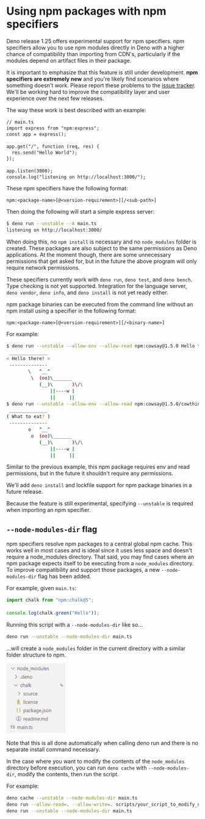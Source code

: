 # Using npm packages with npm specifiers

Deno release 1.25 offers experimental support for npm specifiers. npm specifiers
allow you to use npm modules directly in Deno with a higher chance of
compatibility than importing from CDN's, particularly if the modules depend on
artifact files in their package.

It is important to emphasize that this feature is still under development. **npm
specifiers are extremely new** and you're likely find scenarios where something
doesn't work. Please report these problems to the
[issue tracker](https://github.com/denoland/deno/issues). We'll be working hard
to improve the compatibility layer and user experience over the next few
releases.

The way these work is best described with an example:

```ts, ignore
// main.ts
import express from "npm:express";
const app = express();

app.get("/", function (req, res) {
  res.send("Hello World");
});

app.listen(3000);
console.log("listening on http://localhost:3000/");
```

These npm specifiers have the following format:

```ts, ignore
npm:<package-name>[@<version-requirement>][/<sub-path>]
```

Then doing the following will start a simple express server:

```sh
$ deno run --unstable --A main.ts
listening on http://localhost:3000/
```

When doing this, no `npm install` is necessary and no `node_modules` folder is
created. These packages are also subject to the same permissions as Deno
applications. At the moment though, there are some unnecessary permissions that
get asked for, but in the future the above program will only require network
permissions.

These specifiers currently work with `deno run`, `deno test`, and `deno bench`.
Type checking is not yet supported. Integration for the language server,
`deno vendor`, `deno info`, and `deno install` is not yet ready either.

npm package binaries can be executed from the command line without an npm
install using a specifier in the following format:

```ts, ignore
npm:<package-name>[@<version-requirement>][/<binary-name>]
```

For example:

```sh
$ deno run --unstable --allow-env --allow-read npm:cowsay@1.5.0 Hello there!
 ______________
< Hello there! >
 --------------
        \   ^__^
         \  (oo)\_______
            (__)\       )\/\
                ||----w |
                ||     ||
$ deno run --unstable --allow-env --allow-read npm:cowsay@1.5.0/cowthink What to eat?
 ______________
( What to eat? )
 --------------
        o   ^__^
         o  (oo)\_______
            (__)\       )\/\
                ||----w |
                ||     ||
```

Similar to the previous example, this npm package requires env and read
permissions, but in the future it shouldn't require any permissions.

We'll add `deno install` and lockfile support for npm package binaries in a
future release.

Because the feature is still experimental, specifying `--unstable` is required
when importing an npm specifier.

## `--node-modules-dir` flag

npm specifiers resolve npm packages to a central global npm cache. This works well in most cases and is ideal since it uses less space and doesn't require a node_modules directory. That said, you may find cases where an npm package expects itself to be executing from a `node_modules` directory. To improve compatibility and support those packages, a new `--node-modules-dir` flag has been added.

For example, given `main.ts`:

```ts
import chalk from "npm:chalk@5";

console.log(chalk.green("Hello"));
```

Running this script with a `--node-modules-dir` like so...

```sh
deno run --unstable --node-modules-dir main.ts
```

...will create a `node_modules` folder in the current directory with a similar folder structure to npm.

![](../images/node_modules_dir.png)

Note that this is all done automatically when calling deno run and there is no separate install command necessary.

In the case where you want to modify the contents of the `node_modules` directory before execution, you can run `deno cache` with `--node-modules-dir`, modify the contents, then run the script. 

For example:

```sh
deno cache --unstable --node-modules-dir main.ts
deno run --allow-read=. --allow-write=. scripts/your_script_to_modify_node_modules_dir.ts
deno run --unstable --node-modules-dir main.ts
```